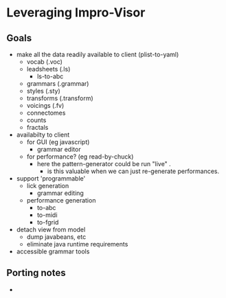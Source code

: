 # Leveraging Impro-Visor

## Goals

* make all the data readily available to client (plist-to-yaml)
    * vocab (.voc)
    * leadsheets (.ls)
        * ls-to-abc
    * grammars (.grammar)
    * styles (.sty)
    * transforms (.transform)
    * voicings (.fv)
    * connectomes
    * counts
    * fractals
* availabilty to client
    * for GUI (eg javascript)
        * grammar editor
    * for performance? (eg read-by-chuck)
        * here the pattern-generator could be run "live" .
          * is this valuable when we can just re-generate performances.
* support 'programmable'
    * lick generation
        * grammar editing
    * performance generation
        * to-abc 
        * to-midi
        * to-fgrid
* detach view from model 
    * dump javabeans, etc
    * eliminate java runtime requirements
* accessible grammar tools


## Porting notes

* 
